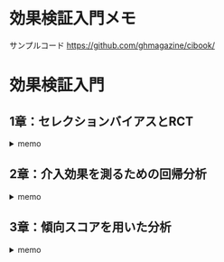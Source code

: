 # 効果検証入門メモ

サンプルコード
https://github.com/ghmagazine/cibook/

# 効果検証入門



## 1章：セレクションバイアスとRCT

<details>
<summary>memo</summary>

- 効果：施策（介入、処置）以外の要因が同一となった状況での比較によって知り得た施策の影響度合い
- RCT(ABテスト含む)：グループの平均的な性質が同質なグループを介入の有無で分け、これらに施策が与えた影響を比較する試験
- 母集団：潜在的に観測し得る全てのデータを含む集団。
- 標本集団：母集団からいくらかの標本を抽出してなる集団
- 推定：標本集団から母集団の性質を推測すること

#### ポテンシャルアウトカムフレームワーク
ユーザーを$i$、介入の有無を01とし、$Z_{i}$で表す。つまりはユーザー1に介入する場合$Z_{1}=1$。
このユーザの売り上げを$Y_{i}$で表す。つまりはユーザー1に介入があった場合$Y_{i}^{(1)}(Z_{i}=1)$。
これは介入の有無でとる値が二値なので以下のように一つの式に整理できる。

$$
Y_{i} = Y_{i}^{(0)}(1-Z_{i}) + Y_{i}^{(1)}Z_{i}
$$

この単一のサンプル$i$に介入が行われた場合の売り上げと行われなかった場合の売り上げの差に介入の本当の効果があると考えることをポテンシャルアウトカムフレームワークという。ポテンシャルアウトカムとはつまりは反実仮想のことをさす。AとBの選択肢があるとき、私はAを選択してなんらかの結果を得た。この時のポテンシャルアウトカムはBを選択した時の結果のことをさす。売り上げならば介入した時の結果が$Y_{i}^{(1)}$ならば、ポテンシャルアウトカムは$Y_{i}^{(0)}$である。

介入の効果を表す値を$\tau$とすると、ユーザーiへの効果の度合いを売り上げの差分の形で表せる

$$
\tau_{i} = Y_{i}^{(1)} - Y_{i}^{(0)} 
$$

しかし実際にはこの計算式のどちらか一方の結果（売り上げ）しか常に手に入れられない。分かるのはユーザー$i$への介入の有無とその結果のみであって、ポテンシャルアウトカムは得られない。つまりはある個人に関する比較はできないことになる。

そこで、次に考えるのはユーザーのグループである。介入の有無でグループを作り、これらを比較することで「平均的な」効果を測る。
これは売り上げの期待値を比較し、差を得ることである。

$$
\tau = E[Y_{(1)}] - E[Y_{(0)}]
$$

E[]は期待値を表し、母集団における平均を表している。つまりは興味のある介入の効果とは、母集団に置いて介入の有無ぞれぞれの場合の売り上げの平均の差である。このような効果は母集団の平均的な効果を示し、平均処置効果（Average treatment Effect: ATE）と呼ばれる。

上記式を変形すると、介入がなかった場合の売り上げに平均処置効果の補正項を加えることで介入があった場合の売り上げを求める式に改変できる。

$$
E[Y_{(1)}]  =  E[Y_{(0)}] + \tau
$$

#### 平均的な効果の比較
実験をせず（ランダム化せず）に担当者が選んだユーザーグループに介入の有無を割り振る場合、最も簡単な効果の推定はk区グループのユーザー売り上げの平均を差分をとることである。ここでの効果の推定値を$\hat{\tau}_{naive}$と表す。分析するデータのサンプルサイズをNとすると、

$$
\hat{\tau}_{naive} = \frac{1}{\sum_{i=1}^{N}Z_{i}} \sum_{i=1}^{N}Y_{i}Z_{i} - \frac{1}{1- \sum_{i=1}^{N}Z_{i}} \sum_{i=1}^{N}Y_{i}(1- Z_{i})
$$

実際には100の効果しかないデータで300の効果があるという分析結果が得られるのはなぜか？グループ間の比較が母集団の何を推定しているか？
これはセレクションバイアルの分が本当の効果(100)に加算されているためである

注意：分析のバイアスがサンプルサイズが大きくなることによって解決されるという謎の議論が行われることがある


#### RCTが最も信頼のおける分析方法である理由
RCTが割り当てをランダムに行う。つまりは$Z_{i}$がランダムに決定されるので、潜在的な傾向が偏りにくい
ただし、これはサンプルサイズが十分に大きくないといけない。サンプルサイズによってそのサンプルグループのセ潜在的傾向の平均が偏る確率が小さくなる。
つまりは潜在的な傾向の期待値は介入の有無のグループで同一になるため、セレクションバイアスが0になることが期待できる。

##### 十分大きいとはどれくらい大きいのか? -> 有意差を算出できる程度のデータサイズとはどれくらいかは物によるけどこれ自体の算出が必要

#### 有意差検定

- 中心極限定理：手元に得られたデータにおける平均の分布は元々のデータがどんな分布であれ正規分布で近似できる
- t検定：中心極限定理を元に、対象とする分布の平均値が他と異なるかどうかを推定する(ex 分布Aの平均値が0と異なるかどうか)


t検定のプロセス
- 1.標準誤差の算出
   - 標準誤差：大雑把に得られた推定結果が変動しそうな範囲を示す
- 2.効果の推定値と標準誤差を使ってt値を算出
   - t値：グループ間の平均の差を標準誤差で割ることで、標準誤差の何倍あるかを算出したもの
- 3.t値を使ってp値を算出
   - p値：得られた推定結果の効果が0であるにもかかわらず得られてしまう確率
- 4.p値を有意水準と比較する
   - 有意水準：経験的に設定した水準よりもp値よりも低い場合には「本来の期待値は0である状態」から得られた可能性は十分に低いと結論づける


#### ビジネスにおける因果推論の必要性
- RCTの実行にはコストがかかる
   - 分析の上では良いがビジネス上大きなコストになる実験である
   - 倫理的観点や信用リスクから現実として不可能
- セレクションバイアスは不可避
    - 実験担当が利得を高めようと選択した結果現れる
- ビジネスにおけるバイアスのループ
    - PDCAを回すごとにバイアスが堆積する


# 参考文献
- [期待値の性質](https://k-san.link/linearity-of-expectation/)
- [分散 avrien](https://ai-trend.jp/basic-study/basic/variance/)

</details>

## 2章：介入効果を測るための回帰分析

<details>
<summary>memo</summary>

#### 回帰分析
##### 単回帰分析：変数が一つ
目的変数$Y$と入力となる変数$X$を用いて、$X$と$Y$の関係性を分析する。
この時、関係性に線形性を仮定する。すると一次式(傾きと切片)で関係を表せる。
ここで$u_{i}$は誤差項。

$$
Y_{i} = \beta_{0} + \beta_{1}X_{i}+u_{i}
$$

$\beta_{0},\beta_{1}$は真の値であるがこれはわからない。そこで手持ちのデータで得られる傾きと切片をそれぞれハットをつけて表し、これらを求めることとする。
$$
\hat{\beta_{0}}, \hat{\beta_{1}} = \argmin_{\beta_{0}, \beta_{1}} \sum_{i=1}^{N} (Y_{i} - \beta_{0} - \beta_{1}X_{i})^{2}
$$

上記は最小二乗法と呼ばれ、傾き・切片に関してそれぞれ微分することで極値を求めることができ、最適なパラメータの推定ができる。

推定は母集団上での回帰分析で得られるパラメータに対して行われている。

##### 効果分析のための回帰分析
介入の効果は施策を行った場合と行わなかった場合の結果の期待値の差分$\tau=E[Y^{(1)}] - E[Y^{(0)}]$で表される。

効果分析のための回帰分析では以下の変数を用いる。
- 被説明変数($Y$：dependent variable) 介入による効果を確認したい変数
- 説明変数　効果に影響する変数
    - 介入変数($Z$：treatment variable)　施策の有無を表す変数
    - 共変量($X$：controle variable) 介入・施策の有無で傾向が異なっていると想定される変数


共変量は複数である場合が多く。このように説明変数が複数ある回帰分析を重回帰分析という。
推定したいものはZ、Xを与えられた時のYの期待値であるので

$$
E[Y|X,Z] = \beta_{0} + \beta_{1}X+\beta_{2}Z
$$
重回帰分析も条件付き期待値と回帰分析の関係性が成立


$$
Y = E[Y|X,Z] + u = \beta_{0} + \beta_{1}X+\beta_{2}Z + u
$$

この時誤差項の条件付き期待値$E[u|X,Z]=0$であり、uとX及びZは相関しないという性質を持つ.
重回帰分析も単回帰分析と同じく、二乗誤差の最小化問題としてとく・

##### 回帰分析による効果の推定
- 介入結果の差分が効果の期待値 -> 施策の係数$\beta_{3}$


##### 回帰分析における有意差検定

- 推定値$\hat{\beta_{3}}$が母集団上の$\beta_{3}$が0である可能性
- を研修する->有意差検定

##### 効果検証のための回帰分析で行わないこと
- $\beta_{treatment}$が興味のある値->介入変数の係数
- 介入変数の係数以外の情報は無視する-> 分析の目的から逸れるから

#### 回帰分析におけるバイアス
##### 共変量の追加による効果への作用
- 共変量とセレクションバイアスの関係性
- セレクションバイアスが発生しているデータに置いて、共変量を加えて回帰分析を行うことで影響を低減できる

##### 脱落変数バイアス(OVB)
- 共変量の追加でセレクションバイアスの影響を低減 -> 「どのような共変量をモデルに追加するべきか？」 -> 「目的変数Yと介入変数Zに対して相関のある変数を加えるべき」
- 追加することによってセレクションバイアスの影響の小さい結果を得られる共変量だがモデルから抜け落ちている変数 -> 脱落変数
- 必要な共変量がモデルに含まれない場合、推定される効果にはO脱落変数バイアス(OVB)が含まれる
- 有意差検定の結果で介入変数以外の結果を考慮しようとするとOVBを発生させる可能性がある


##### OVBが与えてくれる情報
- OVBの式は共変量が不十分なモデルの持つバイアスの構造を表す
- 構造とは、バイアスの値 = 「脱落変数とZの関係」　× 「脱落変数と目的変数の関係」
- これよりモデルに加えるべき共変量はZとYに相関するような変数 -> **交絡因子**

##### Conditional Independence Assumption（CIA）
- 共変量の選択の理想：モデルに含まれていない変数によるOVBが全て0になる
- モデルに含めた共変量で条件付けた時に、介入変数が$Y^{(1)}$や$Y^{(1)}$と独立している状態になる -> CIA
- 解釈としてじゃ共変量が同一のサンプルにおいて、介入Zはランダムに割り振られているのと同じになる
    - 年齢、性別、過去の購買額が同じ値のユーザーに施策を割り振る時、割り振りかたはサイコロを振るのと同じになる -> 割り振る人のバイアスがなくなる？


##### 変数の選び方とモデルの評価
問題
- バイアスの評価ができない -> 得られた効果の推定値がどの程度バイアスを含むか評価不能。OVBは相対的な数値なのでバイアスの大きさは示さない。
- 必要な共変量がデータにはない

上記二つの問題点は明確な指標を見ながらモデルの選択ができす、モデルの限界についても定量的に評価できないことを意味する。
これについては分析者の経験的な判断が求められる。またはより応用的な手法で対応する。

##### Sensitivity Analysis
- 回帰分析はセレクションバイアスを起こす変数をモデルに組み込むことで、その問題を軽減する方法
- データに含まれない変数がセレクションバイアスを起こす場合に対応不可能 -> 低減に使得ないから
- データに含まれない変数がセレクションバイアスを起こしているかは評価できる -> Sensitivity Analysis

Sensitivity Analisysとは、重要だと分析者が認識している共変量以外の共変量をモデルから除外することで、効果の推定値が大きく変動しないか確認するという分析です。

##### Post treatment bias
- セレクションバイアスが減る可能性がある、OVBの値が0でない変数を全てモデルに入れていいわけではない
- 因果的に介入の影響を受けた変数を分析にいれることによって起きるバイアス -> Post Treatment Bias
    - 例）サイト来訪者数の比較　メールを配信したグループ(元々サイト来訪するユーザ、メールが来たからサイト来訪したユーザ)　> メールが配信されなかったグループ（元々サイト来訪するユーザ）
    - 上の例でグループの売り上げ平均を見ると、明らかに配信されなかったグループが低くなる
- 介入よりもあとのタイミングで値が決まるような変数は分析から除外する


#### 回帰分析を利用した探索的な効果検証
Angrist et al(2002)はコロンビアで行われた私立学校の学費の割引に関する実験を分析した研究である。

##### PACESによろう学費の割引券配布の概要
- 教育に対する補助のあり方に関する議論
- 教育の提供側である学校に補助するか、受給側である生徒に補助するか
- 学費の半額を政府が肩代わりするという介入
- RCTではなく回帰分析 -> 調査の回答を得られる可能性が介入の有無によって変動するから

##### 乳立学校への通学と割引券の利用についての分析
- 当選グループにおいて私立学校で6年生を始める比率が6%高まった -> 当落に関係なく私立学校へ通う生徒が多い
-  そうせんグループにおいて何かしらの奨学金を調査期間中に使っている割合が非当選グループより高い

#### 回帰分析に関する様々な議論
##### 予測と効果推定
- モデルのデータに対する説明能力や未知のサンプルに対する予測能力を高めることが”効果検証において有用である”という保証にはならない

##### 制限被説明変数（Limited Dependent Variable）
- 予測や説明力を重視するようなモデルを扱う分野において、Yの分布に対してより適したモデルを選択されやすい
    - Yが購入したか否かのような二値 -> ロジスティック回帰
    - Yが売り上げのような0以上の整数値 -> ポアソン回帰
- 制限被説明変数：目的変数が特定の値しか撮らないような制約がある状態の変数
- 本書では介入変数が二値で線形回帰が行えるが、例えばZとYの関係が非線形であるなどしたら線形回帰の妥当性はない

##### 対数を利用した回帰分析
- 変数の自然対数をとった値をY、Xで利用することがある
- 目的変数の対数をとる場合の解釈 -> 推定されるパラメータはYに対して何%の影響があったか？
- 説明変数の対数をとる場合の解釈 -> 推定されたパラメータはXを1%変化させた時にYに対してどの程度の影響を与えるか？
- 使い所
    - 目的変数に対する介入の効果が比率で扱われるべきである場合
    - 共変量と目的変数の関係が比率で扱われるべきである場合

##### 多重共線性
- 多重共線性とは、回帰モデルに含まれている変数のうち二つが強い相関を持つ状況をさす。
- この場合、推定されるパラメータの標準誤差が変化してしまうため、検定の結果が歪む。
- 一番の問題は、推定されたおパラメータの標準誤差が信頼できない物になる点

</details>


## 3章：傾向スコアを用いた分析

<details>
<summary>memo</summary>


#### 傾向スコアの仕組み
##### 傾向スコアのアイデア

- 回帰分析は共変量の選定が重要
- しかし目的変数Yについての情報が十分に得られない場合がある
    - 目的変数に影響する変数が不明瞭 -> モデル化が難しい
    - 手元にあるデータが高次元（数千〜数万の変数）　-> 選定に時間がかかる 
- 傾向スコア：各サンプルにおいて介入が行われる確率
    - 着眼点：介入が行われた仕組みの解明
    - 目的：共変量の調整
    - 方法：介入グループと非介入グループの性質を均一にする操作を行う
- CIA（COnditional Independence Assumption）に近い
    - 共変量が同一のユーザの中では介入の決定はランダムに行われているに等しい
    - 傾向スコアが同一のユーザの(ry

傾向スコア$P(X_{i}$の仮定
$$
{Y_{i}^{(1)}, Y_{i}^{(0)}} \perp Z|P(X_{i})
$$

##### 傾向スコアの推定
- 傾向スコアを直接観測はできないが、結果であるZは観測可能
- 手持ちのデータから傾向スコアを推定する：ロジスティック回帰が多い
- ロジスティック回帰で得られた結果で重要なのは予測値
    - 推定されたパラメータの値が直感に息しているかの解釈は質の保証にならない
    - 傾向スコアの推定を行ったモデルに関しては特に解釈を行う必要はない

#### 傾向スコアを利用した効果の推定
##### 傾向スコアマッチング
介入変数Zの効果を推定する方法で今回紹介するのは以下二つ
- 傾向スコアマッチング：得られた傾向スコアを利用してサンプルどうしをマッチングさせる
- 逆確率重み付き推定：傾向スコアをサンプルの重みとして利用する

傾向スコアマッチングのアイデア
- 介入グループから取り出したサンプルの傾向スコアに近いものを、非介入グループからマッチングしてペアにする。
- ペアの中で目的変数の差を算出し、サンプルの数を重みとした重み付きの平均を推定値とする。
- ペアにする理由は傾向スコアが同じ物は介入がランダムに決定されているとみなせるから。
- つまりはセレクションバイアスの影響を受けない。

Average Treatment effect on Treated(ATT)
介入を受けたサンプルにおける介入効果の期待値
$$
\hat{\tau}_{match} = E{E[Y|P(X), Z=1] - E[Y|P(X), Z=-} | Z=1}
$$

問題点
- 計算時間が長い
- 変数が多くなると、傾向スコアが”同じ”という物は減っていくので”同じ”の判定方法を考える必要がある


##### 逆確率重み月推定
IPWのアイデア
- 傾向スコアをサンプルの重みとして利用して、与えられたデータ全体での介入の結果の期待値と非介入の結果の期待値の差分をとることで効果を推定
- IPWのセレクションバイアス：$P(X)$の偏りによって介入グループ自体に偏りが生じる
- 仮定：傾向スコアと介入の結果に正の相関がある -> この過程の妥当性は？
- この場合、$Y~{(1)}$が小さいデータほどZ-1のデータには含まれない -> 期待値が過剰に評価されて、推定される効果も過剰になる

IPWでは介入の結果の平均を次のように考える
$$
\bar{Y^{(1)}} = \sum_{i=1}^{N} \frac{Z_{i}Y_{i}}{\hat{P(X_{i})}} / \frac{Z_{i}}{\hat{P(X_{i})}}
$$

傾向スコアが大きくなるほど、傾向スコアの逆数が大きくなるため、サンプルに含まれないぶん重みを増加する。

やっていることは縦軸に介入の結果、横軸に傾向スコアをおいた分布を母集団の分布に近づけようとしている。

非介入の結果の推定は確率に$1-\hat{p(X_{i})}を使って行う。
$$
\bar{Y^{(0)}} = \sum_{i=1}^{N} \frac{(1-Z_{i})Y_{i}}{1- \hat{P(X_{i})}} / \frac{(1- Z_{i})}{1- \hat{P(X_{i})}}
$$

これらよりIPWを用いた効果の推定値は
$$
\hat{\tau_{IPW}} = \bar{Y^{(1)}} - \bar{Y^{(0)}} 
$$

#### より良い傾向スコアとは
- 傾向スコアはデータに対する説明力が一定を超えることが重要だと解釈される
- これはc統計量のような指標が基準を上回ることが望ましい（c統計量：大雑把にいうとROC曲線の下側の面積 医療統計で使われ、c>0.8なら良い多分経験的)
- 近年、傾向スコアを用いてマッチングや重みづけしたあとのデータで、共変量のバランスが取れているかが重要というのが一般的
- 標準化平均差（Average Standardized  Avsolute Mean distance：ASAM）
    - 平均の差をその標準誤差で割った物
    - ASAMが0.1以下がバランスが取れていると考えられる

##### 傾向スコアと回帰分析の比較
介入の効果の分析において、共変量の影響を取り除く点で両者はほぼ同じ。そこでどちらを使うべきかの話になる。

回帰分析
- 取り組みやすい
- 目的変数と共変量の関係についてのモデリングが必要
- いれるべき共変量をもでrに設定できないとOVBの影響が生じる
- OVBの評価やSensitivity Analysisなどの分析上のツールがある

傾向スコア
- 目的変数に対するモデリングを行わなくて済む
- Zの決定方法に関する調査で有益な情報を得られる
- 計算時間がかかるために大量の分析を行うことに向いていない

Yの値がどんな仕組みで決定されるかの情報が豊富な場合-> 回帰分析 not -> 傾向スコア
 
 ###### マッチングとIPWの差
 マッチング、IPW、回帰分析の結果はまず一致しない -> 推定しているものが異なる
 
-  マッチング：ペアが作れるデータ、つまりZ-1となるようなサンプルにおける平均的な効果を推定
-  IPW：得られたデータ全てに対して期待値を推定するので、Zに関わらず、全てのデータでの平均的な効果を推定

ビジネスの結果が実験と近いものであることを示す必要がある場合、実験のサンプルがどのような物かは注意が必要
 
 
#### LaLondeデータセットの分析
RCTの結果が本来は最も信頼できる分析であるが、それができないような状況で、信頼できる分析結果をたいというんが因果推論のモチベーション。
-> RCTによる実験結果を因果推論の方法で再現できるのか？(LaLonde)

NSW：労働市場へ参加できないような人々にカウンセリングと)~19ヶ月の短期的な就労経験を与えることを就職を助ける試みで、希望者からランダムに選択した人に対して介入を行った。肝は非介入グループを削除し、実験の外で得られたCPSという調査データを代わりに挿入してデータセットを作成し、これを持ってRCTの分析結果を擬似的に獲得した。
これを使ってRCTの分析を起こないNSWの結果と比較を行った。

- 回帰分析：NSWの実験で得られた結果とは大きく異なった。
- 傾向スコアマッチング：NSWの結果に近い結果を推定できた。


注意点
自分が分析するデータがどのようなデータであり、推定したい効果がどのようなサンプルにおける効果なのかに十分に配慮しなければならない。これが守られなければ、どのモデルの結果がより信頼たりえるかを判断することが非常に難しい。

</details>